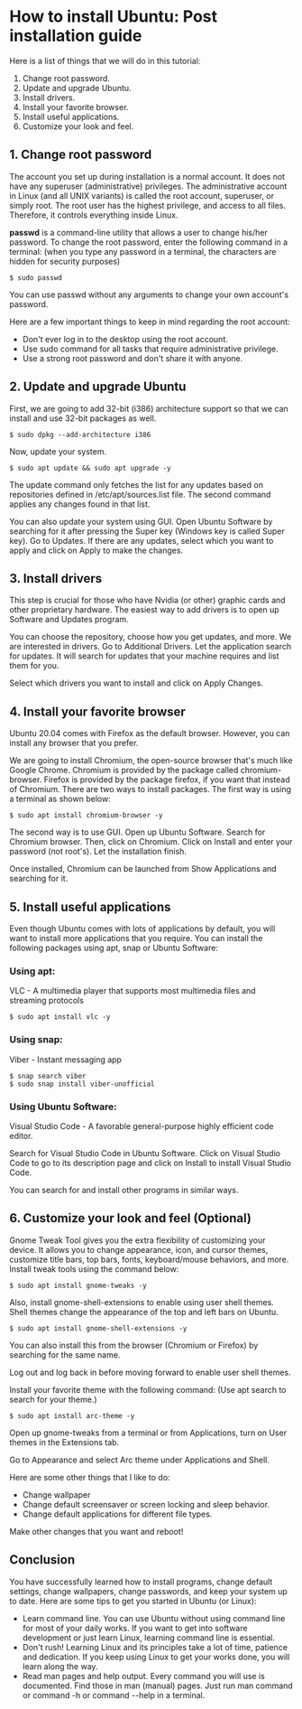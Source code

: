# How to install Ubuntu: Post installation guide

Here is a list of things that we will do in this tutorial:

1. Change root password.
2. Update and upgrade Ubuntu.
3. Install drivers.
4. Install your favorite browser.
5. Install useful applications.
6. Customize your look and feel.

## 1. Change root password

The account you set up during installation is a normal account. It does not have any superuser (administrative) privileges. The administrative account in Linux (and all UNIX variants) is called the root account, superuser, or simply root. The root user has the highest privilege, and access to all files. Therefore, it controls everything inside Linux.

**passwd** is a command-line utility that allows a user to change his/her password. To change the root password, enter the following command in a terminal: (when you type any password in a terminal, the characters are hidden for security purposes)

```
$ sudo passwd
```

You can use passwd without any arguments to change your own account's password.

Here are a few important things to keep in mind regarding the root account:

- Don't ever log in to the desktop using the root account.
- Use sudo command for all tasks that require administrative privilege.
- Use a strong root password and don't share it with anyone.

## 2. Update and upgrade Ubuntu

First, we are going to add 32-bit (i386) architecture support so that we can install and use 32-bit packages as well.

```
$ sudo dpkg --add-architecture i386
```

Now, update your system.

```
$ sudo apt update && sudo apt upgrade -y
```

The update command only fetches the list for any updates based on repositories defined in /etc/apt/sources.list file. The second command applies any changes found in that list.

You can also update your system using GUI. Open Ubuntu Software by searching for it after pressing the Super key (Windows key is called Super key). Go to Updates. If there are any updates, select which you want to apply and click on Apply to make the changes.

## 3. Install drivers

This step is crucial for those who have Nvidia (or other) graphic cards and other proprietary hardware. The easiest way to add drivers is to open up Software and Updates program.

You can choose the repository, choose how you get updates, and more. We are interested in drivers. Go to Additional Drivers. Let the application search for updates. It will search for updates that your machine requires and list them for you.

Select which drivers you want to install and click on Apply Changes.

## 4. Install your favorite browser

Ubuntu 20.04 comes with Firefox as the default browser. However, you can install any browser that you prefer.

We are going to install Chromium, the open-source browser that's much like Google Chrome. Chromium is provided by the package called chromium-browser. Firefox is provided by the package firefox, if you want that instead of Chromium. There are two ways to install packages. The first way is using a terminal as shown below:

```
$ sudo apt install chromium-browser -y
```

The second way is to use GUI. Open up Ubuntu Software. Search for Chromium browser. Then, click on Chromium. Click on Install and enter your password (not root's). Let the installation finish.

Once installed, Chromium can be launched from Show Applications and searching for it.

## 5. Install useful applications

Even though Ubuntu comes with lots of applications by default, you will want to install more applications that you require. You can install the following packages using apt, snap or Ubuntu Software:

### Using apt:

VLC - A multimedia player that supports most multimedia files and streaming protocols

```
$ sudo apt install vlc -y
```

### Using snap:

Viber - Instant messaging app

```
$ snap search viber
$ sudo snap install viber-unofficial
```

### Using Ubuntu Software:

Visual Studio Code - A favorable general-purpose highly efficient code editor.

Search for Visual Studio Code in Ubuntu Software. Click on Visual Studio Code to go to its description page and click on Install to install Visual Studio Code.

You can search for and install other programs in similar ways.

## 6. Customize your look and feel (Optional)

Gnome Tweak Tool gives you the extra flexibility of customizing your device. It allows you to change appearance, icon, and cursor themes, customize title bars, top bars, fonts, keyboard/mouse behaviors, and more. Install tweak tools using the command below:

```
$ sudo apt install gnome-tweaks -y
```

Also, install gnome-shell-extensions to enable using user shell themes. Shell themes change the appearance of the top and left bars on Ubuntu.

```
$ sudo apt install gnome-shell-extensions -y
```

You can also install this from the browser (Chromium or Firefox) by searching for the same name.

Log out and log back in before moving forward to enable user shell themes.

Install your favorite theme with the following command: (Use apt search to search for your theme.)

```
$ sudo apt install arc-theme -y
```

Open up gnome-tweaks from a terminal or from Applications, turn on User themes in the Extensions tab.

Go to Appearance and select Arc theme under Applications and Shell.

Here are some other things that I like to do:
- Change wallpaper
- Change default screensaver or screen locking and sleep behavior.
- Change default applications for different file types.

Make other changes that you want and reboot!

## Conclusion

You have successfully learned how to install programs, change default settings, change wallpapers, change passwords, and keep your system up to date. Here are some tips to get you started in Ubuntu (or Linux):

- Learn command line. You can use Ubuntu without using command line for most of your daily works. If you want to get into software development or just learn Linux, learning command line is essential.
- Don't rush! Learning Linux and its principles take a lot of time, patience and dedication. If you keep using Linux to get your works done, you will learn along the way.
- Read man pages and help output. Every command you will use is documented. Find those in man (manual) pages. Just run man command or command -h or command --help in a terminal.
